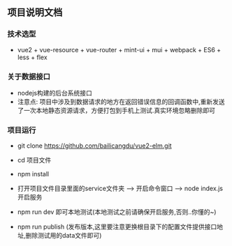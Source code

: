 ## 项目说明文档
### 技术选型
- vue2 + vue-resource + vue-router + mint-ui + mui + webpack + ES6  + less + flex 
### 关于数据接口
- nodejs构建的后台系统接口
- 注意点: 项目中涉及到数据请求的地方在返回错误信息的回调函数中,重新发送了一次本地静态资源请求，方便打包到手机上测试.真实环境忽略删除即可
### 项目运行
- git clone https://github.com/bailicangdu/vue2-elm.git  

- cd 项目文件

- npm install

- 打开项目文件目录里面的service文件夹 --> 开启命令窗口 --> node index.js 开启服务

- npm run dev 即可本地测试(本地测试之前请确保开启服务,否则..你懂的~)

- npm run publish (发布版本,这里要注意更换根目录下的配置文件提供接口地址,删除测试用的data文件即可)